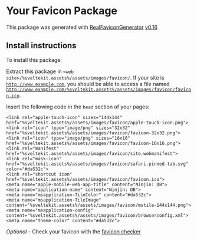 # Your Favicon Package

This package was generated with [RealFaviconGenerator](https://realfavicongenerator.net/) [v0.16](https://realfavicongenerator.net/change_log#v0.16)

## Install instructions

To install this package:

Extract this package in <code>&lt;web site&gt;/%sveltekit.assets%/assets/images/favicon/</code>. If your site is <code>http://www.example.com</code>, you should be able to access a file named <code>http://www.example.com/%sveltekit.assets%/assets/images/favicon/favicon.ico</code>.

Insert the following code in the `head` section of your pages:

    <link rel="apple-touch-icon" sizes="144x144" href="%sveltekit.assets%/assets/images/favicon/apple-touch-icon.png">
    <link rel="icon" type="image/png" sizes="32x32" href="%sveltekit.assets%/assets/images/favicon/favicon-32x32.png">
    <link rel="icon" type="image/png" sizes="16x16" href="%sveltekit.assets%/assets/images/favicon/favicon-16x16.png">
    <link rel="manifest" href="%sveltekit.assets%/assets/images/favicon/site.webmanifest">
    <link rel="mask-icon" href="%sveltekit.assets%/assets/images/favicon/safari-pinned-tab.svg" color="#da532c">
    <link rel="shortcut icon" href="%sveltekit.assets%/assets/images/favicon/favicon.ico">
    <meta name="apple-mobile-web-app-title" content="Ninjin: DB">
    <meta name="application-name" content="Ninjin: DB">
    <meta name="msapplication-TileColor" content="#da532c">
    <meta name="msapplication-TileImage" content="%sveltekit.assets%/assets/images/favicon/mstile-144x144.png">
    <meta name="msapplication-config" content="%sveltekit.assets%/assets/images/favicon/browserconfig.xml">
    <meta name="theme-color" content="#da532c">

*Optional* - Check your favicon with the [favicon checker](https://realfavicongenerator.net/favicon_checker)